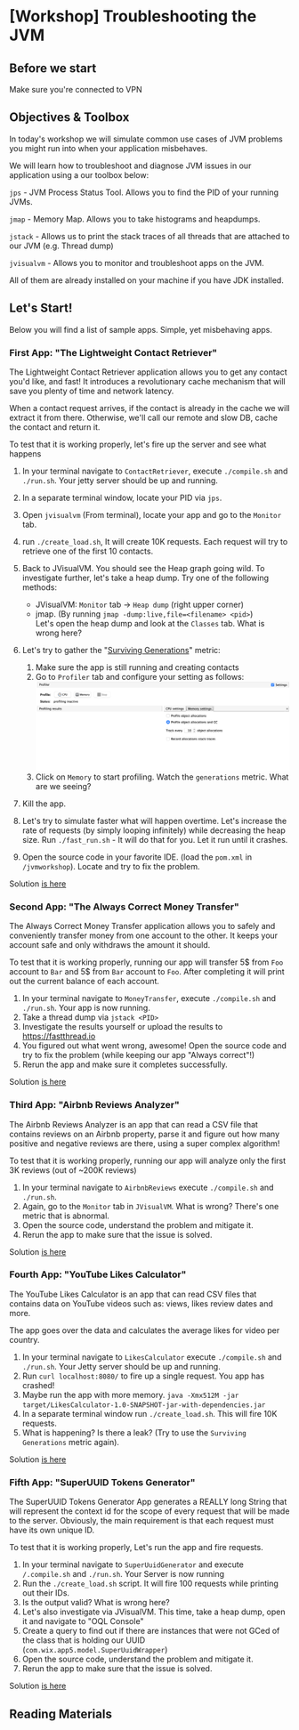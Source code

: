 # [Workshop] Troubleshooting the JVM 

## Before we start
Make sure you're connected to VPN

## Objectives & Toolbox

In today's workshop we will simulate common use cases of JVM problems you might run into when your application misbehaves.

We will learn how to troubleshoot and diagnose JVM issues in our application using a our toolbox below:

`jps` - JVM Process Status Tool. Allows you to find the PID of your running JVMs.

`jmap` - Memory Map. Allows you to take histograms and heapdumps.

`jstack` - Allows us to print the stack traces of all threads that are attached to our JVM (e.g. Thread dump)

`jvisualvm`  - Allows you to monitor and troubleshoot apps on the JVM.

All of them are already installed on your machine if you have JDK installed.

## Let's Start!

Below you will find a list of sample apps. Simple, yet misbehaving apps. 

### First App: "The Lightweight Contact Retriever"

The Lightweight Contact Retriever application allows you to get any contact you'd like, and fast!
It introduces a revolutionary cache mechanism that will save you plenty of time and network latency.

When a contact request arrives, if the contact is already in the cache we will extract it from there. Otherwise,
we'll call our remote and slow DB, cache the contact and return it.

To test that it is working properly, let's fire up the server and see what happens

1. In your terminal navigate to `ContactRetriever`, execute `./compile.sh` and `./run.sh`. Your jetty server should be up and running.

2. In a separate terminal window, locate your PID via `jps`.

3. Open `jvisualvm` (From terminal), locate your app and go to the `Monitor` tab. 

4. run `./create_load.sh`, It will create 10K requests. Each request will try to retrieve one of the first 10 contacts.

5. Back to JVisualVM. You should see the Heap graph going wild.
To investigate further, let's take a heap dump. Try one of the following methods:
    * JVisualVM: `Monitor` tab -> `Heap dump` (right upper corner)
    * jmap. (By running `jmap -dump:live,file=<filename> <pid>`)  
Let's open the heap dump and look at the `Classes` tab. What is wrong here?  
6. Let's try to gather the "[Surviving Generations](https://blogs.oracle.com/nbprofiler/what-do-the-surviving-generations-metrics-mean)" metric: 
    1. Make sure the app is still running and creating contacts
    2. Go to `Profiler` tab and configure your setting as follows:
   ![Memory profiling](memoryprofiling.png)
    3. Click on `Memory` to start profiling. Watch the `generations` metric. What are we seeing?

7. Kill the app. 

8. Let's try to simulate faster what will happen overtime. Let's increase the rate of requests
(by simply looping infinitely) while decreasing the heap size.
Run `./fast_run.sh` - It will do that for you. Let it run until it crashes.

9. Open the source code in your favorite IDE. (load the `pom.xml` in `/jvmworkshop`). Locate and try to fix the problem.

Solution [is here](/ContactRetriever/solution/Solution.md)

### Second App: "The Always Correct Money Transfer" 
The Always Correct Money Transfer application allows you to safely and conveniently transfer money from one account to the other.
It keeps your account safe and only withdraws the amount it should.

To test that it is working properly, running our app will transfer 5$ from `Foo` account to `Bar` and 5$ from `Bar` account to `Foo`.
After completing it will print out the current balance of each account.

1. In your terminal navigate to `MoneyTransfer`, execute `./compile.sh` and `./run.sh`. Your app is now running.
2. Take a thread dump via `jstack <PID>`
3. Investigate the results yourself or upload the results to https://fastthread.io
4. You figured out what went wrong, awesome! Open the source code and try to fix the problem (while keeping our app "Always correct"!)
5. Rerun the app and make sure it completes successfully.

Solution [is here](/MoneyTransfer/solution/Solution.md)

### Third App: "Airbnb Reviews Analyzer"
The Airbnb Reviews Analyzer is an app that can read a CSV file that contains reviews on an Airbnb property, parse it
and figure out how many positive and negative reviews are there, using a super complex algorithm! 

To test that it is working properly, running our app will analyze only the first 3K reviews (out of ~200K reviews)

1. In your terminal navigate to `AirbnbReviews` execute `./compile.sh` and `./run.sh`. 
2. Again, go to the `Monitor` tab in `JVisualVM`. What is wrong? There's one metric that is abnormal.
3. Open the source code, understand the problem and mitigate it. 
4. Rerun the app to make sure that the issue is solved.

Solution [is here](/AirbnbReviews/solution/Solution.md)

### Fourth App: "YouTube Likes Calculator"
The YouTube Likes Calculator is an app that can read CSV files that contains data on YouTube videos such as: views, likes review dates and more.
 
The app goes over the data and calculates the average likes for video per country.

1. In your terminal navigate to `LikesCalculator` execute `./compile.sh` and `./run.sh`.  Your Jetty server should be up and running.
2. Run `curl localhost:8080/` to fire up a single request. You app has crashed!
3. Maybe run the app with more memory. `java -Xmx512M -jar target/LikesCalculator-1.0-SNAPSHOT-jar-with-dependencies.jar`
4. In a separate terminal window run `./create_load.sh`. This will fire 10K requests. 
5. What is happening? Is there a leak? (Try to use the `Surviving Generations` metric again).

Solution [is here](/LikesCalculator/solution/Solution.md)

### Fifth App: "SuperUUID Tokens Generator"
The SuperUUID Tokens Generator App generates a REALLY long String that will represent the context id for
the scope of every request that will be made to the server. 
Obviously, the main requirement is that each request must have its own unique ID.

To test that it is working properly, Let's run the app and fire requests.
 
1. In your terminal navigate to `SuperUuidGenerator` and execute `/.compile.sh` and `./run.sh`. Your Server is now running
2. Run the `./create_load.sh` script. It will fire 100 requests while printing out their IDs.
3. Is the output valid? What is wrong here?
4. Let's also investigate via JVisualVM. This time, take a heap dump, open it and navigate to "OQL Console"
5. Create a query to find out if there are instances that were not GCed of the class that is holding our UUID (`com.wix.app5.model.SuperUuidWrapper`)
6. Open the source code, understand the problem and mitigate it. 
7. Rerun the app to make sure that the issue is solved.

Solution [is here](/SuperUuidGenerator/solution/Solution.md)

## Reading Materials

